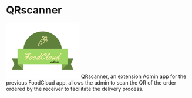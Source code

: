 # QRscanner
<img src="app/src/main/res/drawable/logo.png" width="200"> QRscanner, an extension Admin app for the previous FoodCloud app, allows the admin to scan the QR of the order ordered by the receiver to facilitate the delivery process.
